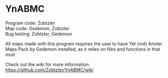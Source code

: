 # YnABMC

Program code: Zobtzler  
Map code: Gedemon, Zobtzler  
Bug testing: Zobtzler, Gedemon

All maps made with this program requires the user to have Yet (not) Anoter Maps Pack by Gedemon installed, as it relies on files and functions in that mod

Check out the wiki for more information: https://github.com/Zobtzler/YnABMC/wiki

